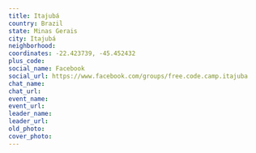 ```yaml
---
title: Itajubá
country: Brazil
state: Minas Gerais
city: Itajubá
neighborhood: 
coordinates: -22.423739, -45.452432
plus_code:
social_name: Facebook
social_url: https://www.facebook.com/groups/free.code.camp.itajuba
chat_name:
chat_url:
event_name:
event_url:
leader_name:
leader_url:
old_photo: 
cover_photo:
---
```

